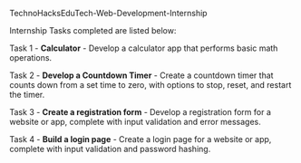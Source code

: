 TechnoHacksEduTech-Web-Development-Internship

Internship Tasks completed are listed below:

Task 1 - **Calculator** - Develop a calculator app that performs basic math operations.

Task 2 - **Develop a Countdown Timer** - Create a countdown timer that counts down from a set time to zero, with options to stop, reset, and restart the timer.

Task 3 - **Create a registration form** - Develop a registration form for a website or app, complete with input validation and error messages.

Task 4 - **Build a login page** - Create a login page for a website or app, complete with input validation and password hashing.
